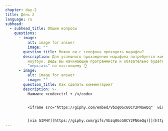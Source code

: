 ```yaml
---
chapter: day-2
title: День 2
language: ru
subhead:
  - subhead_title: Общие вопросы
    questions:
      - image:
          alt: image for answer
          image: ""
        question_title: Можно ли с телефона проходить марафон?
        description: Для успешного прохождения марафона потребуется компьютер или
          ноутбук. Ведь вы начинающие программисты и обязательно будете
          "верстать" по-настоящему 👌
      - image:
          alt: image for answer
          image: ""
        question_title: Как сделать комментарий?
        description: >-
          Нажмите <code>ctrl + /</code>


          <﻿iframe src="https://giphy.com/embed/Vbzq0GcG0CY2PNGeQq"  width="480"  height="240" allowfullscreen></iframe>


          [via GIPHY](https://giphy.com/gifs/Vbzq0GcG0CY2PNGeQq)[](https://giphy.com/gifs/Vbzq0GcG0CY2PNGeQq)
---
```

